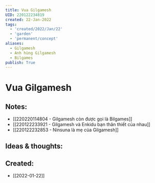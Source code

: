 ```yaml
---
title: Vua Gilgamesh
UID: 220122234819
created: 22-Jan-2022
tags:
  - 'created/2022/Jan/22'
  - 'garden'
  - 'permanent/concept'
aliases:
  - Gilgamesh
  - Anh hùng Gilgamesh
  - Bilgames
publish: True
---
```

# Vua Gilgamesh

## Notes:
- [[220220114804 - Gilgamesh còn được gọi là Bilgames]]
- [[220122233921 - Gilgamesh và Enkidu bạn thân thiết của nhau]]
- [[220122232853 - Ninsuna là mẹ của Gilgamesh]]

## Ideas & thoughts:



## Created:
- [[2022-01-22]]
